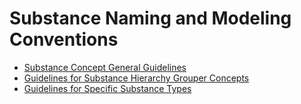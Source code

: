 # Substance Naming and Modeling Conventions

* [Substance Concept General Guidelines](substance-concept-general-guidelines.md)
* [Guidelines for Substance Hierarchy Grouper Concepts](guidelines-for-substance-hierarchy-grouper-concepts/)
* [Guidelines for Specific Substance Types](guidelines-for-specific-substance-types/)
